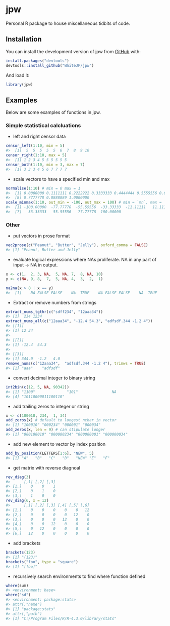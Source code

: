 
<!-- README.md is generated from README.Rmd. Please edit that file -->

# jpw

<!-- badges: start -->
<!-- badges: end -->

Personal R package to house miscellaneous tidbits of code.

## Installation

You can install the development version of jpw from
[GitHub](https://github.com/) with:

``` r
install.packages("devtools")
devtools::install_github("WhiteJP/jpw")
```

And load it:

``` r
library(jpw)
```

## Examples

Below are some examples of functions in jpw.

### Simple statistical calcluations

- left and right censor data

``` r
censor_left(1:10, min = 5)
#>  [1]  5  5  5  5  5  6  7  8  9 10
censor_right(1:10, max = 5)
#>  [1] 1 2 3 4 5 5 5 5 5 5
censor_both(1:10, min = 3, max = 7)
#>  [1] 3 3 3 4 5 6 7 7 7 7
```

- scale vectors to have a specified min and max

``` r
normalise(1:10) # min = 0 max = 1
#>  [1] 0.0000000 0.1111111 0.2222222 0.3333333 0.4444444 0.5555556 0.6666667
#>  [8] 0.7777778 0.8888889 1.0000000
scale_minmax(1:10, out_min = -100, out_max = 100) # min = `mn`, max = `mx`
#>  [1] -100.00000  -77.77778  -55.55556  -33.33333  -11.11111   11.11111
#>  [7]   33.33333   55.55556   77.77778  100.00000
```

### Other

- put vectors in prose format

``` r
vec2prose(c("Peanut", "Butter", "Jelly"), oxford_comma = FALSE)
#> [1] "Peanut, Butter and Jelly"
```

- evaluate logical expressions where NAs proliferate. NA in any part of
  input -\> NA in output.

``` r
x <- c(1,  2, 3, NA,  5, NA, 7,  8, NA, 10)
y <- c(NA, 9, 8,  7,  5, NA, 4,  3,  2,  1)

na2na(x > 8 | x == y)
#>  [1]    NA FALSE FALSE    NA  TRUE    NA FALSE FALSE    NA  TRUE
```

- Extract or remove numbers from strings

``` r
extract_nums_tgthr(c("sdff234", "12aaa34"))
#> [1]  234 1234
extract_nums_all(c("12aaa34", "-12.4 54.3", "adfsdf.344 -1.2 4"))
#> [[1]]
#> [1] 12 34
#> 
#> [[2]]
#> [1] -12.4  54.3
#> 
#> [[3]]
#> [1] 344.0  -1.2   4.0
remove_nums(c("12aaa34",  "adfsdf.344 -1.2 4"), trimws = TRUE)
#> [1] "aaa"    "adfsdf"
```

- convert decimal integer to binary string

``` r
int2bin(c(12, 5, NA, 90342))
#> [1] "1100"              "101"               NA                 
#> [4] "10110000011100110"
```

- add trailing zeros to integer or string

``` r
x <- c(100010, 234,  1, 34)
add_zeros(x) # default to longest nchar in vector
#> [1] "100010" "000234" "000001" "000034"
add_zeros(x, len = 9) # can stipulate longer
#> [1] "000100010" "000000234" "000000001" "000000034"
```

- add new element to vector by index position

``` r
add_by_position(LETTERS[1:6], "NEW", 5)
#> [1] "A"   "B"   "C"   "D"   "NEW" "E"   "F"
```

- get matrix with reverse diagnoal

``` r
rev_diag(3)
#>      [,1] [,2] [,3]
#> [1,]    0    0    1
#> [2,]    0    1    0
#> [3,]    1    0    0
rev_diag(6, x = 12)
#>      [,1] [,2] [,3] [,4] [,5] [,6]
#> [1,]    0    0    0    0    0   12
#> [2,]    0    0    0    0   12    0
#> [3,]    0    0    0   12    0    0
#> [4,]    0    0   12    0    0    0
#> [5,]    0   12    0    0    0    0
#> [6,]   12    0    0    0    0    0
```

- add brackets

``` r
brackets(123)
#> [1] "(123)"
brackets("foo", type = "square")
#> [1] "[foo]"
```

- recursively search environments to find where function defined

``` r
where(sum)
#> <environment: base>
where("sd")
#> <environment: package:stats>
#> attr(,"name")
#> [1] "package:stats"
#> attr(,"path")
#> [1] "C:/Program Files/R/R-4.3.0/library/stats"
```
